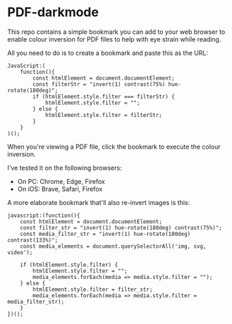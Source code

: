 # PDF-darkmode
This repo contains a simple bookmark you can add to your web browser to enable colour inversion for PDF files to help with eye strain while reading.

All you need to do is to create a bookmark and paste this as the URL:
```
JavaScript:(
    function(){
        const htmlElement = document.documentElement; 
        const filterStr = "invert(1) contrast(75%) hue-rotate(180deg)"; 
        if (htmlElement.style.filter === filterStr) { 
            htmlElement.style.filter = ""; 
        } else { 
            htmlElement.style.filter = filterStr; 
        } 
    }
)(); 
```
When you're viewing a PDF file, click the bookmark to execute the colour inversion.

I've tested it on the following browsers:
- On PC: Chrome, Edge, Firefox
- On iOS: Brave, Safari, Firefox


A more elaborate bookmark that'll also re-invert images is this:
```
javascript:(function(){
    const htmlElement = document.documentElement;
    const filter_str = "invert(1) hue-rotate(180deg) contrast(75%)";
    const media_filter_str = "invert(1) hue-rotate(180deg) contrast(133%)";
    const media_elements = document.querySelectorAll('img, svg, video');

    if (htmlElement.style.filter) {
        htmlElement.style.filter = "";
        media_elements.forEach(media => media.style.filter = "");
    } else {
        htmlElement.style.filter = filter_str;
        media_elements.forEach(media => media.style.filter = media_filter_str);
    }
})();
```
